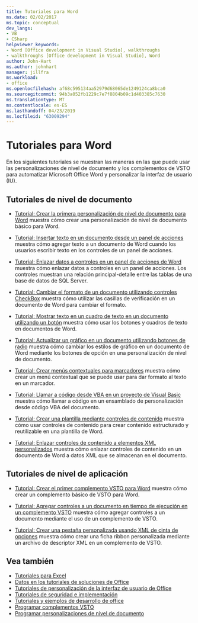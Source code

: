 ```yaml
---
title: Tutoriales para Word
ms.date: 02/02/2017
ms.topic: conceptual
dev_langs:
- VB
- CSharp
helpviewer_keywords:
- Word [Office development in Visual Studio], walkthroughs
- walkthroughs [Office development in Visual Studio], Word
author: John-Hart
ms.author: johnhart
manager: jillfra
ms.workload:
- office
ms.openlocfilehash: af68c595134aa52979d68065de1249124ca8bca0
ms.sourcegitcommit: 94b3a052fb1229c7e7f8804b09c1d403385c7630
ms.translationtype: MT
ms.contentlocale: es-ES
ms.lasthandoff: 04/23/2019
ms.locfileid: "63009294"
---
```

# <a name="walkthroughs-using-word"></a>Tutoriales para Word
  En los siguientes tutoriales se muestran las maneras en las que puede usar las personalizaciones de nivel de documento y los complementos de VSTO para automatizar Microsoft Office Word y personalizar la interfaz de usuario (IU).

## <a name="document-level-walkthroughs"></a>Tutoriales de nivel de documento
- [Tutorial: Crear la primera personalización de nivel de documento para Word](../vsto/walkthrough-creating-your-first-document-level-customization-for-word.md) muestra cómo crear una personalización de nivel de documento básico para Word.

- [Tutorial: Insertar texto en un documento desde un panel de acciones](../vsto/walkthrough-inserting-text-into-a-document-from-an-actions-pane.md) muestra cómo agregar texto a un documento de Word cuando los usuarios escribir texto en los controles de un panel de acciones.

- [Tutorial: Enlazar datos a controles en un panel de acciones de Word](../vsto/walkthrough-binding-data-to-controls-on-a-word-actions-pane.md) muestra cómo enlazar datos a controles en un panel de acciones. Los controles muestran una relación principal-detalle entre las tablas de una base de datos de SQL Server.

- [Tutorial: Cambiar el formato de un documento utilizando controles CheckBox](../vsto/walkthrough-changing-document-formatting-using-checkbox-controls.md) muestra cómo utilizar las casillas de verificación en un documento de Word para cambiar el formato.

- [Tutorial: Mostrar texto en un cuadro de texto en un documento utilizando un botón](../vsto/walkthrough-displaying-text-in-a-text-box-in-a-document-using-a-button.md) muestra cómo usar los botones y cuadros de texto en documentos de Word.

- [Tutorial: Actualizar un gráfico en un documento utilizando botones de radio](../vsto/walkthrough-updating-a-chart-in-a-document-using-radio-buttons.md) muestra cómo cambiar los estilos de gráfico en un documento de Word mediante los botones de opción en una personalización de nivel de documento.

- [Tutorial: Crear menús contextuales para marcadores](../vsto/walkthrough-creating-shortcut-menus-for-bookmarks.md) muestra cómo crear un menú contextual que se puede usar para dar formato al texto en un marcador.

- [Tutorial: Llamar a código desde VBA en un proyecto de Visual Basic](../vsto/walkthrough-calling-code-from-vba-in-a-visual-basic-project.md) muestra cómo llamar a código en un ensamblado de personalización desde código VBA del documento.

- [Tutorial: Crear una plantilla mediante controles de contenido](../vsto/walkthrough-creating-a-template-by-using-content-controls.md) muestra cómo usar controles de contenido para crear contenido estructurado y reutilizable en una plantilla de Word.

- [Tutorial: Enlazar controles de contenido a elementos XML personalizados](../vsto/walkthrough-binding-content-controls-to-custom-xml-parts.md) muestra cómo enlazar controles de contenido en un documento de Word a datos XML que se almacenan en el documento.

## <a name="application-level-walkthroughs"></a>Tutoriales de nivel de aplicación
- [Tutorial: Crear el primer complemento VSTO para Word](../vsto/walkthrough-creating-your-first-vsto-add-in-for-word.md) muestra cómo crear un complemento básico de VSTO para Word.

- [Tutorial: Agregar controles a un documento en tiempo de ejecución en un complemento VSTO](../vsto/walkthrough-adding-controls-to-a-document-at-run-time-in-a-vsto-add-in.md) muestra cómo agregar controles a un documento mediante el uso de un complemento de VSTO.

- [Tutorial: Crear una pestaña personalizada usando XML de cinta de opciones](../vsto/walkthrough-creating-a-custom-tab-by-using-ribbon-xml.md) muestra cómo crear una ficha ribbon personalizada mediante un archivo de descriptor XML en un complemento de VSTO.

## <a name="see-also"></a>Vea también
- [Tutoriales para Excel](../vsto/walkthroughs-using-excel.md)
- [Datos en los tutoriales de soluciones de Office](../vsto/data-in-office-solutions-walkthroughs.md)
- [Tutoriales de personalización de la interfaz de usuario de Office](../vsto/office-ui-customization-walkthroughs.md)
- [Tutoriales de seguridad e implementación](../vsto/security-and-deployment-walkthroughs.md)
- [Tutoriales y ejemplos de desarrollo de office](../vsto/office-development-samples-and-walkthroughs.md)
- [Programar complementos VSTO](../vsto/programming-vsto-add-ins.md)
- [Programar personalizaciones de nivel de documento](../vsto/programming-document-level-customizations.md)
